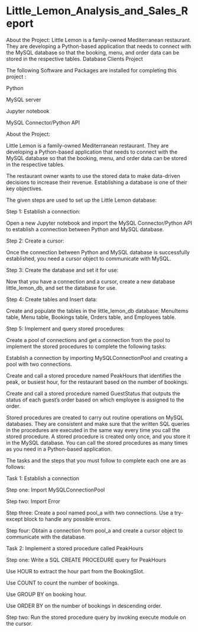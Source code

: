 # Little_Lemon_Analysis_and_Sales_Report
About the Project:  Little Lemon is a family-owned Mediterranean restaurant. They are developing a Python-based application that needs to connect with the MySQL database so that the booking, menu, and order data can be stored in the respective tables.
Database Clients Project

The following Software and Packages are installed for completing this project :

Python

MySQL server

Jupyter notebook

MySQL Connector/Python API

About the Project:

Little Lemon is a family-owned Mediterranean restaurant. They are developing a Python-based application that needs to connect with the MySQL database so that the booking, menu, and order data can be stored in the respective tables.

The restaurant owner wants to use the stored data to make data-driven decisions to increase their revenue. Establishing a database is one of their key objectives.

The given steps are used to set up the Little Lemon database:

Step 1: Establish a connection:

Open a new Jupyter notebook and import the MySQL Connector/Python API to establish a connection between Python and MySQL database.

Step 2: Create a cursor:

Once the connection between Python and MySQL database is successfully established, you need a cursor object to communicate with MySQL.

Step 3: Create the database and set it for use:

Now that you have a connection and a cursor, create a new database little_lemon_db, and set the database for use.

Step 4: Create tables and Insert data:

Create and populate the tables in the little_lemon_db database: MenuItems table, Menu table, Bookings table, Orders table, and Employees table.

Step 5: Implement and query stored procedures:

Create a pool of connections and get a connection from the pool to implement the stored procedures to complete the following tasks:

Establish a connection by importing MySQLConnectionPool and creating a pool with two connections.

Create and call a stored procedure named PeakHours that identifies the peak, or busiest hour, for the restaurant based on the number of bookings.

Create and call a stored procedure named GuestStatus that outputs the status of each guest’s order based on which employee is assigned to the order.

Stored procedures are created to carry out routine operations on MySQL databases. They are consistent and make sure that the written SQL queries in the procedures are executed in the same way every time you call the stored procedure. A stored procedure is created only once, and you store it in the MySQL database. You can call the stored procedures as many times as you need in a Python-based application.

The tasks and the steps that you must follow to complete each one are as follows:

Task 1: Establish a connection

Step one: Import MySQLConnectionPool

Step two: Import Error

Step three: Create a pool named pool_a with two connections. Use a try-except block to handle any possible errors.

Step four: Obtain a connection from pool_a and create a cursor object to communicate with the database.

Task 2: Implement a stored procedure called PeakHours

Step one: Write a SQL CREATE PROCEDURE query for PeakHours

Use HOUR to extract the hour part from the BookingSlot.

Use COUNT to count the number of bookings.

Use GROUP BY on booking hour.

Use ORDER BY on the number of bookings in descending order.

Step two: Run the stored procedure query by invoking execute module on the cursor.
